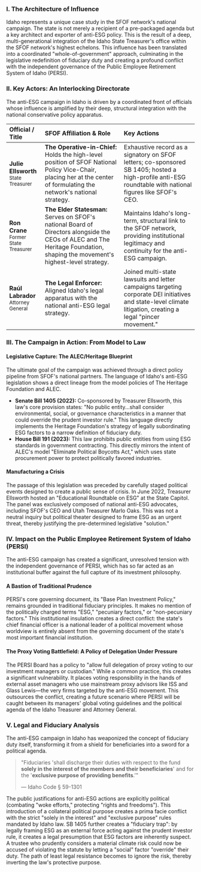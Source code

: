 ### I. The Architecture of Influence

Idaho represents a unique case study in the SFOF network's national campaign. The state is not merely a recipient of a pre-packaged agenda but a key architect and exporter of anti-ESG policy. This is the result of a deep, multi-generational integration of the Idaho State Treasurer's office within the SFOF network's highest echelons. This influence has been translated into a coordinated "whole-of-government" approach, culminating in the legislative redefinition of fiduciary duty and creating a profound conflict with the independent governance of the Public Employee Retirement System of Idaho (PERSI).

### II. Key Actors: An Interlocking Directorate

The anti-ESG campaign in Idaho is driven by a coordinated front of officials whose influence is amplified by their deep, structural integration with the national conservative policy apparatus.

| Official / Title | SFOF Affiliation & Role | Key Actions |
| :--- | :--- | :--- |
| **Julie Ellsworth**<br><span style="font-size: smaller;">State Treasurer</span> | **The Operative-in-Chief:** Holds the high-level position of SFOF National Policy Vice-Chair, placing her at the center of formulating the network's national strategy. | Exhaustive record as a signatory on SFOF letters; co-sponsored SB 1405; hosted a high-profile anti-ESG roundtable with national figures like SFOF's CEO. |
| **Ron Crane**<br><span style="font-size: smaller;">Former State Treasurer</span> | **The Elder Statesman:** Serves on SFOF's national Board of Directors alongside the CEOs of ALEC and The Heritage Foundation, shaping the movement's highest-level strategy. | Maintains Idaho's long-term, structural link to the SFOF network, providing institutional legitimacy and continuity for the anti-ESG campaign. |
| **Raúl Labrador**<br><span style="font-size: smaller;">Attorney General</span> | **The Legal Enforcer:** Aligned Idaho's legal apparatus with the national anti-ESG legal strategy. | Joined multi-state lawsuits and letter campaigns targeting corporate DEI initiatives and state-level climate litigation, creating a legal "pincer movement." |

### III. The Campaign in Action: From Model to Law

#### Legislative Capture: The ALEC/Heritage Blueprint
The ultimate goal of the campaign was achieved through a direct policy pipeline from SFOF's national partners. The language of Idaho's anti-ESG legislation shows a direct lineage from the model policies of The Heritage Foundation and ALEC.

* **Senate Bill 1405 (2022):** Co-sponsored by Treasurer Ellsworth, this law's core provision states: "No public entity...shall consider environmental, social, or governance characteristics in a manner that could override the prudent investor rule." This language directly implements the Heritage Foundation's strategy of legally subordinating ESG factors to a narrow definition of fiduciary duty.
* **House Bill 191 (2023):** This law prohibits public entities from using ESG standards in government contracting. This directly mirrors the intent of ALEC's model "Eliminate Political Boycotts Act," which uses state procurement power to protect politically favored industries.

#### Manufacturing a Crisis
The passage of this legislation was preceded by carefully staged political events designed to create a public sense of crisis. In June 2022, Treasurer Ellsworth hosted an "Educational Roundtable on ESG" at the State Capitol. The panel was exclusively composed of national anti-ESG advocates, including SFOF's CEO and Utah Treasurer Marlo Oaks. This was not a neutral inquiry but political theater designed to frame ESG as an urgent threat, thereby justifying the pre-determined legislative "solution."

### IV. Impact on the Public Employee Retirement System of Idaho (PERSI)

The anti-ESG campaign has created a significant, unresolved tension with the independent governance of PERSI, which has so far acted as an institutional buffer against the full capture of its investment philosophy.

#### A Bastion of Traditional Prudence
PERSI's core governing document, its "Base Plan Investment Policy," remains grounded in traditional fiduciary principles. It makes no mention of the politically charged terms "ESG," "pecuniary factors," or "non-pecuniary factors." This institutional insulation creates a direct conflict: the state's chief financial officer is a national leader of a political movement whose worldview is entirely absent from the governing document of the state's most important financial institution.

#### The Proxy Voting Battlefield: A Policy of Delegation Under Pressure
The PERSI Board has a policy to "allow full delegation of proxy voting to our investment managers or custodian." While a common practice, this creates a significant vulnerability. It places voting responsibility in the hands of external asset managers who use mainstream proxy advisors like ISS and Glass Lewis—the very firms targeted by the anti-ESG movement. This outsources the conflict, creating a future scenario where PERSI will be caught between its managers' global voting guidelines and the political agenda of the Idaho Treasurer and Attorney General.

### V. Legal and Fiduciary Analysis

The anti-ESG campaign in Idaho has weaponized the concept of fiduciary duty itself, transforming it from a shield for beneficiaries into a sword for a political agenda.

> "Fiduciaries 'shall discharge their duties with respect to the fund **solely in the interest of the members and their beneficiaries**' and for the '**exclusive purpose of providing benefits**.'"
>
> — Idaho Code § 59-1301

The public justifications for anti-ESG actions are explicitly political (combating "woke efforts," protecting "rights and freedoms"). This introduction of a collateral political purpose creates a prima facie conflict with the strict "solely in the interest" and "exclusive purpose" rules mandated by Idaho law. SB 1405 further creates a "fiduciary trap": by legally framing ESG as an external force acting against the prudent investor rule, it creates a legal presumption that ESG factors are inherently suspect. A trustee who prudently considers a material climate risk could now be accused of violating the statute by letting a "social" factor "override" their duty. The path of least legal resistance becomes to ignore the risk, thereby inverting the law's protective purpose.
